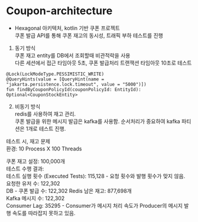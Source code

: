 # Coupon-architecture
- Hexagonal 아키텍처, kotlin 기반 쿠폰 프로젝트  
쿠폰 발급 API를 통해 쿠폰 재고의 동시성, 트래픽 부하 테스트를 진행

1. 동기 방식  
쿠폰 재고 entity를 DB에서 조회할때 비관적락을 사용  
다른 세션에서 접근 타임아웃 5초, 쿠폰 발급처리 트랜잭션 타임아웃 10초로 테스트  
```
@Lock(LockModeType.PESSIMISTIC_WRITE)
@QueryHints(value = [QueryHint(name = "jakarta.persistence.lock.timeout", value = "5000")])
fun findByCouponPolicyId(couponPolicyId: EntityId): Optional<CouponStockEntity>
```


2. 비동기 방식  
redis를 사용하여 재고 관리.  
쿠폰 발급을 위한 메시지 발급은 kafka를 사용함.
순서처리가 중요하여 kafka 파티션은 1개로 테스트 진행.

테스트 시, 재고 문제  
환경: 10 Process X 100 Threads

쿠폰 재고 설정: 100,000개  
테스트 수행 결과:  
테스트 실행 횟수 (Executed Tests): 115,128 - 요청 횟수와 발행 횟수가 맞지 않음.  
요청한 유저 수: 122,302  
DB - 쿠폰 발급 수: 122,302
Redis 남은 재고: 877,698개  
Kafka 메시지 수: 122,302  
Consumer Lag: 35295 - Consumer가 메시지 처리 속도가 Producer의 메시지 발행 속도를 따라잡지 못하고 있음.
